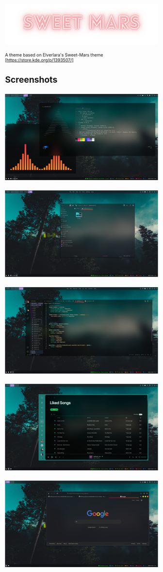 # ![Sweet-Mars](images/sweet-mars-banner.png)
A theme based on Elverlara's Sweet-Mars theme [https://store.kde.org/p/1393507/]

# Screenshots
## ![Kitty & Cava](images/terminal.png)
## ![Dolphin](images/dolphin.png)
## ![VSCode](images/vscode.png)
## ![Spotify](images/spotify.png)
## ![firefox](images/firefox.png)
